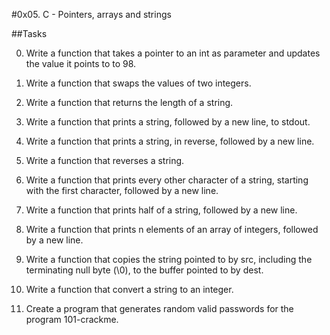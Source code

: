 #0x05. C - Pointers, arrays and strings

##Tasks

0. Write a function that takes a pointer to an int as parameter and updates the value it points to to 98.

1. Write a function that swaps the values of two integers.

2. Write a function that returns the length of a string.

3. Write a function that prints a string, followed by a new line, to stdout.

4. Write a function that prints a string, in reverse, followed by a new line.

5. Write a function that reverses a string.

6. Write a function that prints every other character of a string, starting with the first character, followed by a new line.

7. Write a function that prints half of a string, followed by a new line.

8. Write a function that prints n elements of an array of integers, followed by a new line.

9. Write a function that copies the string pointed to by src, including the terminating null byte (\0), to the buffer pointed to by dest.

10. Write a function that convert a string to an integer.

11. Create a program that generates random valid passwords for the program 101-crackme.
